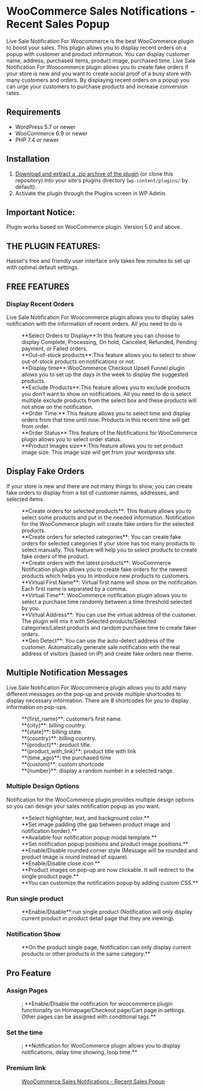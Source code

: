 # WooCommerce Sales Notifications - Recent Sales Popup

Live Sale Notification For Woocommerce is the best WooCommerce plugin to boost your sales. This plugin allows you to display recent orders on a popup with customer and product information. You can display customer name, address, purchased items, product image, purchased time. Live Sale Notification For Woocommerce plugin allows you to create fake orders if your store is new and you want to create social proof of a busy store with many customers and orders. By displaying recent orders on a popup you can urge your customers to purchase products and increase conversion rates.

## Requirements

* WordPress 5.7 or newer
* WooCommerce 6.9 or newer
* PHP 7.4 or newer

## Installation

1. [Download and extract a .zip archive of the plugin](https://downloads.wordpress.org/plugin/wc-live-sale-notifications.zip) (or clone this repository) into your site's plugins directory (`wp-content/plugins/` by default).
2. Activate the plugin through the Plugins screen in WP Admin.

## Important Notice:

Plugin works based on WooCommerce plugin. Version 5.0 and above.

## THE PLUGIN FEATURES:

Hassel's free and friendly user interface only takes few minutes to set up with optimal default settings.

## FREE FEATURES


### Display Recent Orders

Live Sale Notification For Woocommerce plugin allows you to display sales notification with the information of recent orders. All you need to do is

<dl>
    <dd>**Select Orders to Display**:In this feature you can choose to display Complete, Processing, On hold, Canceled, Refunded, Pending payment, or Failed orders.</dd>
    <dd>**Out-of-stock products**:This feature allows you to select to show out-of-stock products on notifications or not.</dd>
    <dd>**Display time**:WooCommerce Checkout Upsell Funnel plugin allows you to set up the days in the week to display the suggested products.</dd>
    <dd>**Exclude Products**:This feature allows you to exclude products you don’t want to show on notifications. All you need to do is select multiple exclude products from the select box and these products will not show on the notification.</dd>
    <dd>**Order Time:**:This feature allows you to select time and display orders from that time until now. Products in this recent time will get from order.</dd>
    <dd> **Order Status**:This feature of the Notifications for WooCommerce plugin allows you to select order status.</dd>
    <dd>**Product Images size**:This feature allows you to set product image size. This image size will get from your wordpress site.</dd>
</dl>


## Display Fake Orders

If your store is new and there are not many things to show, you can create fake orders to display from a list of customer names, addresses, and selected items.

<dl>
    <dd>**Create orders for selected products**: This feature allows you to select some products and put in the needed information. Notification for the WooCommerce plugin will create fake orders for the selected products.</dd>
    <dd>**Create orders for selected categories**: You can create fake orders for selected categories If your store has too many products to select manually. This feature will help you to select products to create fake orders of the product.</dd>
    <dd>**Create orders with the latest products**: WooCommerce Notification plugin allows you to create fake orders for the newest products which helps you to introduce new products to customers.</dd>
    <dd> **Virtual First Name**: Virtual first name will show on the notification. Each first name is separated by a comma.</dd>
    <dd>**Virtual Time**: WooCommerce notification plugin allows you to select a purchase time randomly between a time threshold selected by you.</dd>
    <dd>**Virtual Address**: You can use the virtual address of the customer. The plugin will mix it with Selected products/Selected categories/Latest products and random purchase time to create faker orders. </dd>
    <dd>**Geo Detect**: You can use the auto-detect address of the customer. Automatically generate sale notification with the real address of visitors (based on IP) and create fake orders near theme.</dd>
</dl>

## Multiple Notification Messages

Live Sale Notification For Woocommerce plugin allows you to add many different messages on the pop-up and provide multiple shortcodes to display necessary information. There are 8 shortcodes for you to display information on pop-ups.

<dl>
    <dd> **{first_name}**: customer’s first name.</dd>
    <dd> **{city}**: billing country.</dd>
    <dd> **{state}**: billing state.</dd>
    <dd> **{country}**: billing country.</dd>
    <dd> **{product}**: product title.</dd>
    <dd> **{product_with_link}**: product title with link</dd>
    <dd> **{time_ago}**: the purchased time</dd>
    <dd> **{custom}**: custom shortcode</dd>
    <dd> **{number}**: display a random number in a selected range.</dd>
</dl>

### Multiple Design Options

Notification for the WooCommerce plugin provides multiple design options so you can design your sales notification popup as you want.

<dl>
    <dd> **Select highlighter, text, and background color.** </dd>
    <dd> **Set image padding (the gap between product image and notification border).** </dd>
    <dd> **Available four notification popup modal template.** </dd>
    <dd> **Set notification popup positions and product image positions.** </dd>
    <dd> **Enable/Disable rounded corner style (Message will be rounded and product image is round instead of square). </dd>
    <dd> **Enable/Disable close icon.** </dd>
    <dd> **Product images on pop-up are now clickable. It will redirect to the single product page.** </dd>
    <dd> **You can customize the notification popup by adding custom CSS.** </dd>
</dl>


### Run single product

<dl>
    <dd> **Enable/Disable**:run single product (Notification will only display current product in product detail page that they are viewing).</dd>
</dl>

### Notification Show

<dl>
    <dd> **On the product single page, Notification can only display current products or other products in the same category.**</dd>
</dl>

## Pro Feature

### Assign Pages

<dl>
    <dd>; **Enable/Disable the notification for woocommerce plugin functionality on Homepage/Checkout page/Cart page in settings. Other pages can be assigned with conditional tags.**</dd>
</dl>

### Set the time
 
<dl>
    <dd>; **Notification for WooCommerce plugin allows you to display notifications, delay time showing, loop time.**</dd>
</dl>

### Premium link
<dl>
    <dd><a href="https://codecanyon.net/item/notifications-for-woocommerce/32439454">WooCommerce Sales Notifications - Recent Sales Popup</a></dd>
</dl>
